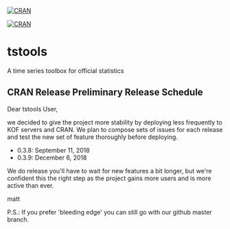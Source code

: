 [![CRAN](https://img.shields.io/cran/v/tstools.svg?style=flat-square)]()	

[![CRAN](https://img.shields.io/cran/l/tstools.svg?style=flat-square)]()

<!-- [![CRAN](http://cranlogs.r-pkg.org/badges/grand-total/tstools)]() -->


# tstools
A time series toolbox for official statistics


## CRAN Release Preliminary Release Schedule

Dear tstools User, 

we decided to give the project more stability by deploying less frequently to KOF servers and CRAN. 
We plan to compose sets of issues for each release and test the new set of feature thoroughly before deploying.

- 0.3.8: September 11, 2018
- 0.3.9: December 6, 2018

We do release you'll have to wait for new features a bit longer, but we're confident this the right step as the project gains more users and is more active than ever.

matt

P.S.: If you prefer 'bleeding edge' you can still go with our github master branch. 
